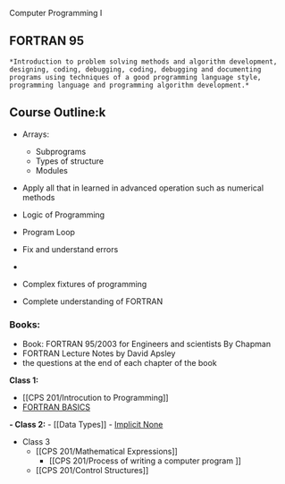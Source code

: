 Computer Programming I

## FORTRAN 95

	*Introduction to problem solving methods and algorithm development, designing, coding, debugging, coding, debugging and documenting programs using techniques of a good programming language style, programming language and programming algorithm development.* 

## Course Outline:k

- Arrays:
	- Subprograms
	- Types of structure
	- Modules

- Apply all that in learned in advanced operation such as numerical methods
- Logic of Programming
- Program Loop
- Fix and understand errors
- 
- Complex fixtures of programming
- Complete understanding of FORTRAN

### Books:
- Book: FORTRAN 95/2003 for Engineers and scientists By Chapman
- FORTRAN Lecture Notes by David Apsley
-  the questions at the end of each chapter of the book


**Class 1:**
- [[CPS 201/Introcution to Programming]]
- [FORTRAN BASICS](CPS%20201/FORTRAN%20BASICS.md)

**- Class 2:**
	- [[Data Types]]
	- [Implicit None](CPS%20201/Implicit%20None.md)

-  Class 3
	 - [[CPS 201/Mathematical Expressions]]
	   -   [[CPS 201/Process of writing a computer program ]]
	- [[CPS 201/Control Structures]] 